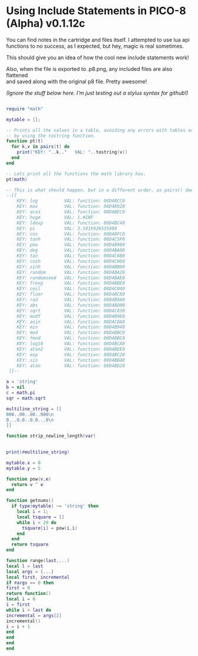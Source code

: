 # Using Include Statements in PICO-8 (Alpha) v0.1.12c

You can find notes in the cartridge and files itself. I attempted to use lua api  
functions to no success, as I expected, but hey, magic is real sometimes.

This should give you an idea of how the cool new include statements work!

Also, when the file is exported to .p8.png, any included files are also flattened  
and saved along with the original p8 file. Pretty awesome!

*(Ignore the stuff below here. I'm just testing out a stylus syntax for github!)*

``` lua

require "math"

mytable = [];

-- Prints all the values in a table, avoiding any errors with tables or functions
-- by using the tostring function.
function pt(t)
  for k,v in pairs(t) do
    print("KEY: "..k.."   VAL: "..tostring(v))
  end
end

-- Lets print all the functions the math library has.
pt(math)

-- This is what should happen, but in a different order, as pairs() doesn't do things like that. Try ipairs()
--[[
    KEY: log          VAL: function: 00D4BCC0
    KEY: max          VAL: function: 00D4B920
    KEY: acos         VAL: function: 00D4BEC0
    KEY: huge         VAL: 1.#INF
    KEY: ldexp        VAL: function: 00D4BC40
    KEY: pi           VAL: 3.1415926535898
    KEY: cos          VAL: function: 00D4BFC0
    KEY: tanh         VAL: function: 00D4C5F0
    KEY: pow          VAL: function: 00D4B980
    KEY: deg          VAL: function: 00D4BA00
    KEY: tan          VAL: function: 00D4C6B0
    KEY: cosh         VAL: function: 00D4C060
    KEY: sinh         VAL: function: 00D4BB00
    KEY: random       VAL: function: 00D4BA20
    KEY: randomseed   VAL: function: 00D4BAE0
    KEY: frexp        VAL: function: 00D4BBE0
    KEY: ceil         VAL: function: 00D4C040
    KEY: floor        VAL: function: 00D4BC80
    KEY: rad          VAL: function: 00D4B9A0
    KEY: abs          VAL: function: 00D4BD00
    KEY: sqrt         VAL: function: 00D4C830
    KEY: modf         VAL: function: 00D4B960
    KEY: asin         VAL: function: 00D4C0A0
    KEY: min          VAL: function: 00D4B940
    KEY: mod          VAL: function: 00D4BBC0
    KEY: fmod         VAL: function: 00D4BBC0
    KEY: log10        VAL: function: 00D4BCA0
    KEY: atan2        VAL: function: 00D4BEE0
    KEY: exp          VAL: function: 00D4BC20
    KEY: sin          VAL: function: 00D4BB40
    KEY: atan         VAL: function: 00D4BD20
 ]]--

a = 'string'
b = nil
c = math.pi
sqr = math.sqrt

multiline_string = [[
000..00..00..000\n
0...0.0..0.0...0\n
]]

function strip_newline_length(var)
  

print(#multiline_string)

mytable.x = 0
mytable.y = 5

function pow(v,e)
  return v ^ e
end

function getnums()
  if type(mytable) ~= 'string' then 
    local i = 1;
    local tsquare = []
    while i < 20 do
      tsquare[i] = pow(i,i)
    end
  end
  return tsquare
end

function range(last,...)
local l = last
local args = {...}
local first, incremental
if #args == 0 then
first = 0
return function()
local i = 0
i = first
while i < last do
incremental = args[2]
incremental()
i = i + 1
end
end
end
end
